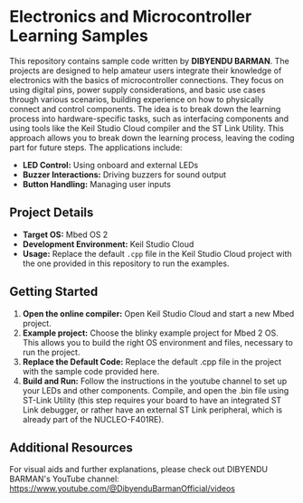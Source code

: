 # Electronics and Microcontroller Learning Samples

This repository contains sample code written by **DIBYENDU BARMAN**. The projects are designed to help amateur users integrate their knowledge of electronics with the basics of microcontroller connections. They focus on using digital pins, power supply considerations, and basic use cases through various scenarios, building experience on how to physically connect and control components.
The idea is to break down the learning process into hardware-specific tasks, such as interfacing components and using tools like the Keil Studio Cloud compiler and the ST Link Utility. This approach allows you to break down the learning process, leaving the coding part for future steps. The applications include:

- **LED Control:** Using onboard and external LEDs
- **Buzzer Interactions:** Driving buzzers for sound output
- **Button Handling:** Managing user inputs

## Project Details

- **Target OS:** Mbed OS 2
- **Development Environment:** Keil Studio Cloud
- **Usage:** Replace the default `.cpp` file in the Keil Studio Cloud project with the one provided in this repository to run the examples.

## Getting Started

1. **Open the online compiler:** Open Keil Studio Cloud and start a new Mbed project.
2. **Example project:** Choose the blinky example project for Mbed 2 OS. This allows you to build the right OS environment and files, necessary to run the project.
3. **Replace the Default Code:** Replace the default .cpp file in the project with the sample code provided here.
4. **Build and Run:** Follow the instructions in the youtube channel to set up your LEDs and other components. Compile, and open the .bin file using ST-Link Utility (this step requires your board to have an integrated ST Link debugger, or rather have an external ST Link peripheral, which is already part of the NUCLEO-F401RE).

## Additional Resources
For visual aids and further explanations, please check out DIBYENDU BARMAN's YouTube channel:
https://www.youtube.com/@DibyenduBarmanOfficial/videos
